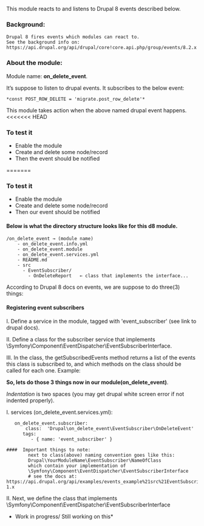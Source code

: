 This module reacts to and listens to Drupal 8 events described below. 
### Background:
	Drupal 8 fires events which modules can react to.
	See the background info on: 
	https://api.drupal.org/api/drupal/core!core.api.php/group/events/8.2.x


### About the  module:
Module name: **on_delete_event**.

 It’s suppose to listen to drupal events. It subscribes to the below event:

	*const POST_ROW_DELETE = 'migrate.post_row_delete'*
 
This module takes action when the above named drupal event happens. 
<<<<<<< HEAD


### To test it
- Enable the module
- Create and delete some node/record
- Then the event should be notified   

=======


### To test it
- Enable the module
- Create and delete some node/record
- Then our event should be notified   

#### Below is what the directory structure looks like for this d8 module.
```
/on_delete_event → (module name)
 	- on_delete_event.info.yml
 	- on_delete_event.module
 	- on_delete_event.services.yml
 	- README.md
 	- src
 	  - EventSubscriber/
 	  	- OnDeleteReport   ← class that implements the interface...
```

According to Drupal 8 docs on events, we are suppose to do three(3) things:

#### Registering event subscribers

I. Define a service in the module, tagged with 'event_subscriber' (see link to drupal docs). 

II. Define a class for the subscriber service that implements \Symfony\Component\EventDispatcher\EventSubscriberInterface.

III. In the class, the getSubscribedEvents method returns a list of the events this class is subscribed to, and which methods on the class should be called for 
each one. Example: 

**So, lets do those 3 things now in our module(on_delete_event)**.

*Indentation* is two spaces (you may get drupal white screen error if not indented properly).

I.  services  (on_delete_event.services.yml):

       on_delete_event.subscriber:
           class:  'Drupal\on_delete_event\EventSubscriber\OnDeleteEvent'
          tags:
             - { name: 'event_subscriber' }

    ####  Important things to note: 
            next to class(above) naming convention goes like this:
            Drupal\YourModuleName\EventSubscriber\NameOfClass
            which contain your implementation of 
            \Symfony\Component\EventDispatcher\EventSubscriberInterface
            # see the docs at: https://api.drupal.org/api/examples/events_example%21src%21EventSubscriber%21EventsExampleSubscriber.php/class/EventsExampleSubscriber/8.x-1.x


II. Next, we define the class that implements
	\Symfony\Component\EventDispatcher\EventSubscriberInterface

* Work in progress/ Still working on this*
